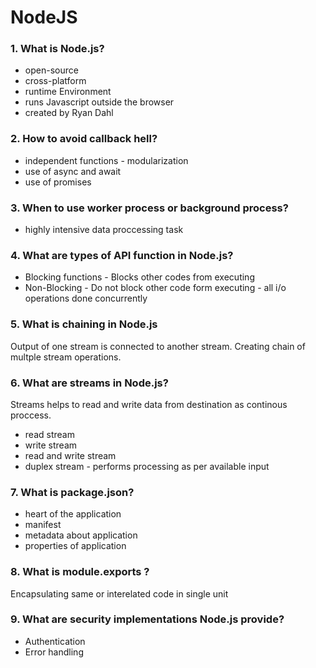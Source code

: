 # NodeJS

### 1. What is Node.js?

- open-source
- cross-platform
- runtime Environment
- runs Javascript outside the browser
- created by Ryan Dahl

### 2. How to avoid callback hell?

- independent functions - modularization
- use of async and await
- use of promises

### 3. When to use worker process or background process?

- highly intensive data proccessing task

### 4. What are types of API function in Node.js?

- Blocking functions - Blocks other codes from executing
- Non-Blocking - Do not block other code form executing - all i/o operations done concurrently

### 5. What is chaining in Node.js

Output of one stream is connected to another stream. Creating chain of multple stream operations.

### 6. What are streams in Node.js?

Streams helps to read and write data from destination as continous proccess.

- read stream
- write stream
- read and write stream
- duplex stream - performs processing as per available input

### 7. What is package.json?

- heart of the application
- manifest
- metadata about application
- properties of application

### 8. What is module.exports ?

Encapsulating same or interelated code in single unit

### 9. What are security implementations Node.js provide?

- Authentication
- Error handling
